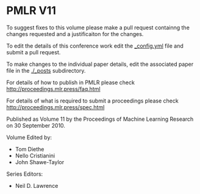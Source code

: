 # PMLR V11

To suggest fixes to this volume please make a pull request containng the changes requested and a justificaiton for the changes.

To edit the details of this conference work edit the [_config.yml](./_config.yml) file and submit a pull request.

To make changes to the individual paper details, edit the associated paper file in the [./_posts](./_posts) subdirectory.

For details of how to publish in PMLR please check http://proceedings.mlr.press/faq.html

For details of what is required to submit a proceedings please check http://proceedings.mlr.press/spec.html



Published as Volume 11 by the Proceedings of Machine Learning Research on 30 September 2010.

Volume Edited by:
  * Tom Diethe
  * Nello Cristianini
  * John Shawe-Taylor

Series Editors:
  * Neil D. Lawrence
